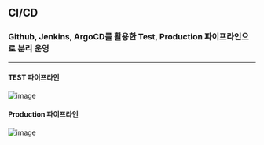 ## CI/CD
### Github, Jenkins, ArgoCD를 활용한 Test, Production 파이프라인으로 분리 운영

***

#### TEST 파이프라인
![image](https://user-images.githubusercontent.com/84059211/212466737-475f9f3f-ab44-4284-98a9-7e23d2c7a803.png)

#### Production 파이프라인
![image](https://user-images.githubusercontent.com/84059211/212467001-9bc9fdd6-3215-4fa1-a8a6-b265b46a951e.png)
